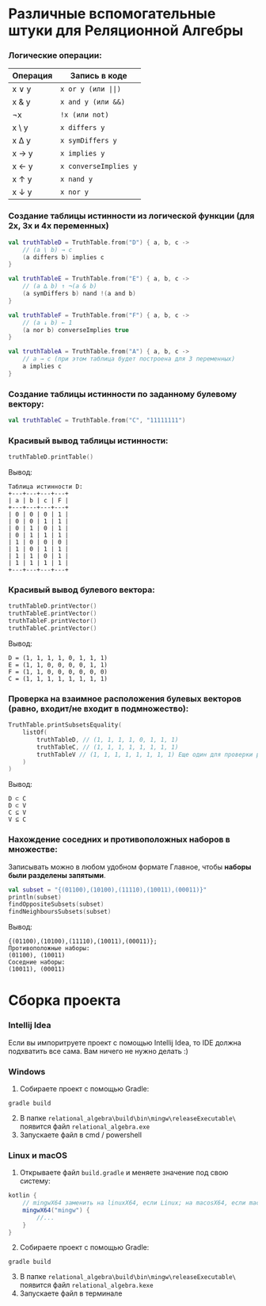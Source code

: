 # Различные вспомогательные штуки для Реляционной Алгебры
### Логические операции:

| Операция            | Запись в коде            |
|---------------------|--------------------------|
|        x ∨ y        |```x or y (или \|\|)```   |
|        x & y        |```x and y (или &&)```    |
|        ¬x           |```!x (или not)```        |
|        x \ y        |```x differs y```         |
|        x ∆ y        |```x symDiffers y```      |
|        x → y        |```x implies y```         |
|        x ← y        |```x converseImplies y``` |
|        x ↑ y        |```x nand y```            |
|        x ↓ y        |```x nor y```             |

### Создание таблицы истинности из логической функции (для 2х, 3х и 4х переменных)
```kotlin
val truthTableD = TruthTable.from("D") { a, b, c ->
    // (a \ b) → c
    (a differs b) implies c
}

val truthTableE = TruthTable.from("E") { a, b, c ->
    // (a ∆ b) ↑ ¬(a & b)
    (a symDiffers b) nand !(a and b)
}

val truthTableF = TruthTable.from("F") { a, b, c ->
    // (a ↓ b) ← 1
    (a nor b) converseImplies true
}

val truthTableA = TruthTable.from("A") { a, b, c ->
    // a → c (при этом таблица будет построена для 3 переменных)
    a implies c
}
```

### Создание таблицы истинности по заданному булевому вектору:
```kotlin
val truthTableC = TruthTable.from("C", "11111111")
```
### Красивый вывод таблицы истинности:
```kotlin
truthTableD.printTable()
```
Вывод:
```
Таблица истинности D:
+---+---+---+---+
| a | b | c | F |
+---+---+---+---+
| 0 | 0 | 0 | 1 |
| 0 | 0 | 1 | 1 |
| 0 | 1 | 0 | 1 |
| 0 | 1 | 1 | 1 |
| 1 | 0 | 0 | 0 |
| 1 | 0 | 1 | 1 |
| 1 | 1 | 0 | 1 |
| 1 | 1 | 1 | 1 |
+---+---+---+---+
```

### Красивый вывод булевого вектора:
```kotlin
truthTableD.printVector()
truthTableE.printVector()
truthTableF.printVector()
truthTableC.printVector()
```
Вывод:
```
D = (1, 1, 1, 1, 0, 1, 1, 1)
E = (1, 1, 0, 0, 0, 0, 1, 1)
F = (1, 1, 0, 0, 0, 0, 0, 0)
C = (1, 1, 1, 1, 1, 1, 1, 1)
```

### Проверка на взаимное расположения булевых векторов (равно, входит/не входит в подмножество):

```kotlin
TruthTable.printSubsetsEquality(
    listOf(
        truthTableD, // (1, 1, 1, 1, 0, 1, 1, 1)
        truthTableC, // (1, 1, 1, 1, 1, 1, 1, 1)
        truthTableV // (1, 1, 1, 1, 1, 1, 1, 1) Еще один для проверки равенства множеств
    )
)
```
Вывод:
```
D ⊂ C
D ⊂ V
C ⊆ V
V ⊆ C
```

### Нахождение соседних и противоположных наборов в множестве:
Записывать можно в любом удобном формате
Главное, чтобы **наборы были разделены запятыми**.
```kotlin
val subset = "{(01100),(10100),(11110),(10011),(00011)}"
println(subset)
findOppositeSubsets(subset)
findNeighboursSubsets(subset)
```

Вывод:
```
{(01100),(10100),(11110),(10011),(00011)};
Противоположные наборы:
(01100), (10011)
Соседние наборы:
(10011), (00011)
```

# Сборка проекта
### Intellij Idea
Если вы импоритруете проект с помощью Intellij Idea, то IDE должна подхватить все сама. Вам ничего не нужно делать :)

### Windows 
1. Собираете проект с помощью Gradle:
```
gradle build
```
2. В папке ```relational_algebra\build\bin\mingw\releaseExecutable\``` появится файл ```relational_algebra.exe```
3. Запускаете файл в cmd / powershell

### Linux и macOS
1. Открываете файл ```build.gradle``` и меняете значение под свою систему:
```groovy
kotlin {
    // mingwX64 заменить на linuxX64, если Linux; на macosX64, если macOS.
    mingwX64("mingw") {
        //...
    }
}
```
2. Собираете проект с помощью Gradle:
```
gradle build
```
3. В папке ```relational_algebra\build\bin\mingw\releaseExecutable\``` появится файл ```relational_algebra.kexe```
4. Запускаете файл в терминале 


